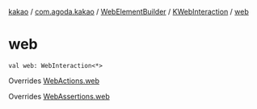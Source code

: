 [kakao](../../../index.md) / [com.agoda.kakao](../../index.md) / [WebElementBuilder](../index.md) / [KWebInteraction](index.md) / [web](./web.md)

# web

`val web: WebInteraction<*>`

Overrides [WebActions.web](../../-web-actions/web.md)

Overrides [WebAssertions.web](../../-web-assertions/web.md)

